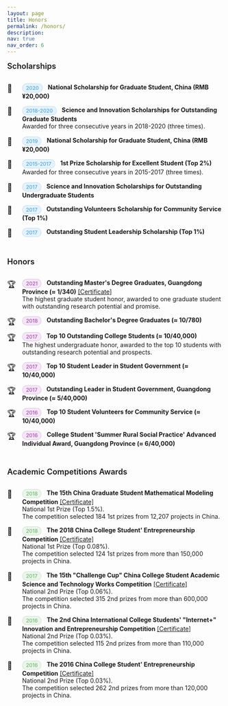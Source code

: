 ```yaml
---
layout: page
title: Honors
permalink: /honors/
description: 
nav: true
nav_order: 6
---
```


<style>
/* 基础列表样式 */
.awards-list {
  list-style-type: none;
  padding-left: 0;
}

.awards-list li {
  position: relative;
  padding-left: 2.5em;
  margin-bottom: 0.7em;
  padding-bottom: 0.4em;
  transition: all 0.3s ease;
}

.awards-list li:last-child {
  border-bottom: none;
}

.awards-list li:hover {
  /* background-color: rgba(var(--global-theme-color-rgb), 0.03); */ /* Commented out to disable the background color change on hover */
  /* padding-left: 3em; */ /* Commented out to disable the left-right sliding effect */
  border-radius: 4px;
}

/* 图标样式 */
.awards-list li:before {
  position: absolute;
  left: 0;
  top: 0;
  content: "🏆";
  font-size: 1.3em;
  transition: transform 0.3s ease;
}

/* 为不同部分设置特殊图标 */
.academic-awards li:before {
  content: "🏆";
  font-size: 1.3em;
}

.scholarships-list li:before {
  content: "🌟";
  font-size: 1.3em;
}

.competitions-list li:before {
  content: "🏅";
  font-size: 1.3em;
}

.awards-list li:hover:before {
  /* transform: scale(1.2); */ /* Commented out to disable the icon scaling effect */
}

/* 年份标签样式 */
.award-year {
  display: inline-block;
  font-size: 0.85em;
  padding: 2px 8px;
  margin-right: 8px;
  border-radius: 12px;
  font-weight: 500;
  vertical-align: middle;
}

/* 为不同部分的年份标签设置不同颜色 */
.academic-awards .award-year {
  background-color: rgba(156, 39, 176, 0.1);
  color: rgba(156, 39, 176, 0.8);
  border: 1px solid rgba(156, 39, 176, 0.2);
}

.scholarships-list .award-year {
  background-color: rgba(33, 150, 243, 0.1);
  color: rgba(33, 150, 243, 0.8);
  border: 1px solid rgba(33, 150, 243, 0.2);
}

.competitions-list .award-year {
  background-color: rgba(76, 175, 80, 0.1);
  color: rgba(76, 175, 80, 0.8);
  border: 1px solid rgba(76, 175, 80, 0.2);
}

/* 奖项类型标签 */
.award-type {
  display: inline-block;
  font-size: 0.75em;
  padding: 2px 8px;
  margin-right: 8px;
  border-radius: 12px;
  vertical-align: middle;
}

.scholarship {
  background-color: rgba(33, 150, 243, 0.1);
  color: rgba(33, 150, 243, 0.8);
  border: 1px solid rgba(33, 150, 243, 0.2);
}

.competition {
  background-color: rgba(76, 175, 80, 0.1);
  color: rgba(76, 175, 80, 0.8);
  border: 1px solid rgba(76, 175, 80, 0.2);
}

.academic {
  background-color: rgba(156, 39, 176, 0.1);
  color: rgba(156, 39, 176, 0.8);
  border: 1px solid rgba(156, 39, 176, 0.2);
}

/* 标题样式 */
h4 {
  position: relative;
  padding-bottom: 10px;
  margin-bottom: 20px;
  margin-top: 40px;
  color: var(--global-text-color);
  font-size: 1.3em;
  font-weight: 600;
}

h4:first-of-type {
  margin-top: 0;
}

h4:after {
  content: "";
  position: absolute;
  bottom: 0;
  left: 0;
  width: 50px;
  height: 3px;
  background: linear-gradient(to right, var(--global-theme-color), rgba(var(--global-theme-color-rgb), 0.5));
  border-radius: 3px;
}

/* 响应式调整 */
@media (max-width: 768px) {
  .awards-list li {
    padding-left: 2em;
    padding-bottom: 0.5em;
    margin-bottom: 0.5em;
  }
  
  .awards-list li:hover {
    /* padding-left: 2.2em; */ /* Commented out to disable the left-right sliding effect on mobile */
  }
}
</style>


<h4 style="text-align: left;">Scholarships</h4>
<ul class="awards-list scholarships-list">
  <li>
    <span class="award-year">2020</span>
    <strong>National Scholarship for Graduate Student, China (RMB ¥20,000)</strong> 
  </li>
  <li>
    <span class="award-year">2018-2020</span>
    <strong>Science and Innovation Scholarships for Outstanding Graduate Students</strong><br>
    Awarded for three consecutive years in 2018-2020 (three times).
  </li>
  <li>
    <span class="award-year">2019</span>
    <strong>National Scholarship for Graduate Student, China (RMB ¥20,000)</strong> 
  </li>
  <li>
    <span class="award-year">2015-2017</span>
    <strong>1st Prize Scholarship for Excellent Student (Top 2%)</strong><br>
     Awarded for three consecutive years in 2015-2017 (three times).
  </li>
  <li>
    <span class="award-year">2017</span>
    <strong>Science and Innovation Scholarships for Outstanding Undergraduate Students </strong>
  </li>
  <li>
    <span class="award-year">2017</span>
    <strong>Outstanding Volunteers Scholarship for Community Service (Top 1%)</strong>
  </li>
  <li>
    <span class="award-year">2017</span>
    <strong>Outstanding Student Leadership Scholarship (Top 1%)</strong>
  </li>
</ul>

<h4 style="text-align: left;">Honors</h4>
<ul class="awards-list academic-awards">
  <li>
    <span class="award-year">2021</span>
    <strong>Outstanding Master's Degree Graduates, Guangdong Province (≈ 1/340)</strong> 
    <a href="{{ '/assets/honors/2021-outstanding_graduate_guangdong_province.jpg' | relative_url }}" target="_blank">[Certificate]</a><br>
    The highest graduate student honor, awarded to one graduate student with outstanding research potential and promise.
  </li>
  <li>
    <span class="award-year">2018</span>
    <strong>Outstanding Bachelor's Degree Graduates (≈ 10/780)</strong>
  </li>
  <li>
    <span class="award-year">2017</span>
    <strong>Top 10 Outstanding College Students (≈ 10/40,000)</strong><br>
    The highest undergraduate honor, awarded to the top 10 students with outstanding research potential and prospects.<br>
  </li>
  <li>
    <span class="award-year">2017</span>
    <strong>Top 10 Student Leader in Student Government (≈ 10/40,000)</strong>
  </li>
  <li>
    <span class="award-year">2017</span>
    <strong>Outstanding Leader in Student Government, Guangdong Province (≈ 5/40,000)</strong>
  </li>
  <li>
    <span class="award-year">2016</span>
    <strong>Top 10 Student Volunteers for Community Service (≈ 10/40,000)</strong>
  </li>
  <li>
    <span class="award-year">2016</span>
    <strong>College Student 'Summer Rural Social Practice' Advanced Individual Award, Guangdong Province (≈ 6/40,000)</strong>
  </li>
</ul>

<h4 style="text-align: left;">Academic Competitions Awards</h4>
<ul class="awards-list competitions-list">
  <li>
    <span class="award-year">2018</span>
    <strong>The 15th China Graduate Student Mathematical Modeling Competition</strong> 
    <a href="{{ '/assets/honors/2018-mathematical-modeling-competition.pdf' | relative_url }}" target="_blank">[Certificate]</a><br>
    National 1st Prize (Top 1.5%).<br>
    The competition selected 184 1st prizes from 12,207 projects in China.
  </li>
  <li>
    <span class="award-year">2018</span>
    <strong>The 2018 China College Student' Entrepreneurship Competition</strong>
    <a href="{{ '/assets/honors/2018-student-entrepreneurship-competition.jpg' | relative_url }}" target="_blank">[Certificate]</a><br>
    National 1st Prize (Top 0.08%).<br>
    The competition selected 124 1st prizes from more than 150,000 projects in China.
  </li>
  <li>
    <span class="award-year">2017</span>
    <strong>The 15th "Challenge Cup" China College Student Academic Science and Technology Works Competition</strong>    
    <a href="{{ '/assets/honors/2017-challenge-cup-competition.jpg' | relative_url }}" target="_blank">[Certificate]</a><br>
    National 2nd Prize (Top 0.06%).<br>
    The competition selected 315 2nd prizes from more than 600,000 projects in China.
  </li>
  <li>
    <span class="award-year">2016</span>
    <strong>The 2nd China International College Students' "Internet+" Innovation and Entrepreneurship Competition</strong>
    <a href="{{ '/assets/honors/2016-internet-entrepreneurship-competition.pdf' | relative_url }}" target="_blank">[Certificate]</a><br>
    National 2nd Prize (Top 0.03%).<br>
    The competition selected 115 2nd prizes from more than 110,000 projects in China.
  </li>
  <li>
    <span class="award-year">2016</span>
    <strong>The 2016 China College Student' Entrepreneurship Competition</strong>
    <a href="{{ '/assets/honors/2016-student-entrepreneurship-competition.pdf' | relative_url }}" target="_blank">[Certificate]</a><br>
    National 2nd Prize (Top 0.03%).<br>
    The competition selected 262 2nd prizes from more than 120,000 projects in China.
  </li>
</ul> 